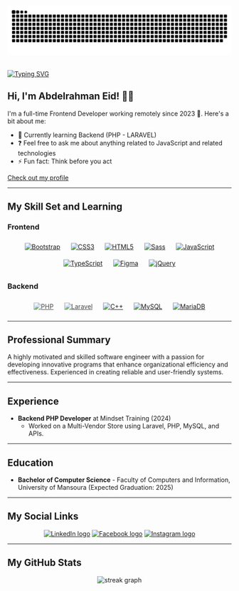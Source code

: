<picture>
    <source media="(prefers-color-scheme: dark)"
        srcset="https://raw.githubusercontent.com/platane/snk/output/github-contribution-grid-snake-dark.svg" />
    <source media="(prefers-color-scheme: light)"
        srcset="https://raw.githubusercontent.com/platane/snk/output/github-contribution-grid-snake.svg" /> <img 
        alt="github contribution grid snake animation"
        src="https://raw.githubusercontent.com/platane/snk/output/github-contribution-grid-snake.svg" />
</picture> 

<br/>
<br/>

[![Typing SVG](https://readme-typing-svg.herokuapp.com?font=Cascadia+Mono&color=019f1f&size=30&lines=Frontend+Developer;Software+Engineer;Backend+Developer)](https://abdelrahman842003.github.io/profile/)


## Hi, I'm Abdelrahman Eid! 👨‍💻

I'm a full-time Frontend Developer working remotely since 2023 🚀. Here's a bit about me:

- 🌱 Currently learning Backend (PHP - LARAVEL)
- ❓ Feel free to ask me about anything related to JavaScript and related technologies
- ⚡ Fun fact: Think before you act

[Check out my profile](https://abdelrahman842003.github.io/profile/)

---

## My Skill Set and Learning

### Frontend
<div align="center">
  <a href="https://getbootstrap.com/docs/3.4/javascript/" target="_blank"><img style="margin: 10px" src="https://profilinator.rishav.dev/skills-assets/bootstrap-plain.svg" alt="Bootstrap" height="50" /></a>
  <a href="https://www.w3schools.com/css/" target="_blank"><img style="margin: 10px" src="https://profilinator.rishav.dev/skills-assets/css3-original-wordmark.svg" alt="CSS3" height="50" /></a>
  <a href="https://en.wikipedia.org/wiki/HTML5" target="_blank"><img style="margin: 10px" src="https://profilinator.rishav.dev/skills-assets/html5-original-wordmark.svg" alt="HTML5" height="50" /></a>
  <a href="https://sass-lang.com/" target="_blank"><img style="margin: 10px" src="https://profilinator.rishav.dev/skills-assets/sass-original.svg" alt="Sass" height="50" /></a>
  <a href="https://www.javascript.com/" target="_blank"><img style="margin: 10px" src="https://profilinator.rishav.dev/skills-assets/javascript-original.svg" alt="JavaScript" height="50" /></a>
  <a href="https://www.typescriptlang.org/" target="_blank"><img style="margin: 10px" src="https://profilinator.rishav.dev/skills-assets/typescript-original.svg" alt="TypeScript" height="50" /></a>
  <a href="https://www.figma.com/" target="_blank"><img style="margin: 10px" src="https://profilinator.rishav.dev/skills-assets/figma-icon.svg" alt="Figma" height="50" /></a>
  <a href="https://jquery.com/" target="_blank"><img style="margin: 10px" src="https://profilinator.rishav.dev/skills-assets/jquery.png" alt="jQuery" height="50" /></a>
</div>

### Backend
<div align="center">
  <a href="https://www.php.net/" target="_blank"><img style="margin: 10px; opacity: 0.8;" src="https://profilinator.rishav.dev/skills-assets/php-original.svg" alt="PHP" height="50" /></a>
  <a href="https://laravel.com/" target="_blank"><img style="margin: 10px; opacity: 0.8;" src="https://profilinator.rishav.dev/skills-assets/laravel-plain-wordmark.svg" alt="Laravel" height="50" /></a>
  <a href="https://www.cplusplus.com/" target="_blank"><img style="margin: 10px" src="https://profilinator.rishav.dev/skills-assets/cplusplus-original.svg" alt="C++" height="50" /></a>
  <a href="https://www.mysql.com/" target="_blank"><img style="margin: 10px" src="https://profilinator.rishav.dev/skills-assets/mysql-original-wordmark.svg" alt="MySQL" height="50" /></a>
  <a href="https://mariadb.org/" target="_blank"><img style="margin: 10px" src="https://profilinator.rishav.dev/skills-assets/mariadb.png" alt="MariaDB" height="50" /></a>
</div>

---

## Professional Summary

A highly motivated and skilled software engineer with a passion for developing innovative programs that enhance organizational efficiency and effectiveness. Experienced in creating reliable and user-friendly systems.

---

## Experience

- **Backend PHP Developer** at Mindset Training (2024)
  - Worked on a Multi-Vendor Store using Laravel, PHP, MySQL, and APIs.

---

## Education

- **Bachelor of Computer Science** - Faculty of Computers and Information, University of Mansoura (Expected Graduation: 2025)

---

## My Social Links

<div align="center">
  <a href="https://www.linkedin.com/in/abdelrahman-eid-394337227/" target="_blank"><img src="https://img.shields.io/static/v1?message=LinkedIn&logo=linkedin&label=&color=0077B5&logoColor=white&labelColor=&style=for-the-badge" height="25" alt="LinkedIn logo" /></a>
  <a href="https://www.facebook.com/abdelrahmn.eid" target="_blank"><img src="https://img.shields.io/static/v1?message=Facebook&logo=facebook&label=&color=0077B5&logoColor=white&labelColor=&style=for-the-badge" height="25" alt="Facebook logo" /></a>
  <a href="https://instagram.com/abdelrahman_eid_94/" target="_blank"><img src="https://img.shields.io/static/v1?message=Instagram&logo=instagram&label=&color=0077B5&logoColor=white&labelColor=&style=for-the-badge" height="25" alt="Instagram logo" /></a>
</div>

---

## My GitHub Stats

<div align="center">
  <img src="https://streak-stats.demolab.com?user=YoussefRashed&locale=en&mode=daily&theme=dark&hide_border=false&border_radius=5&order=3" height="220" alt="streak graph" />
</div>
